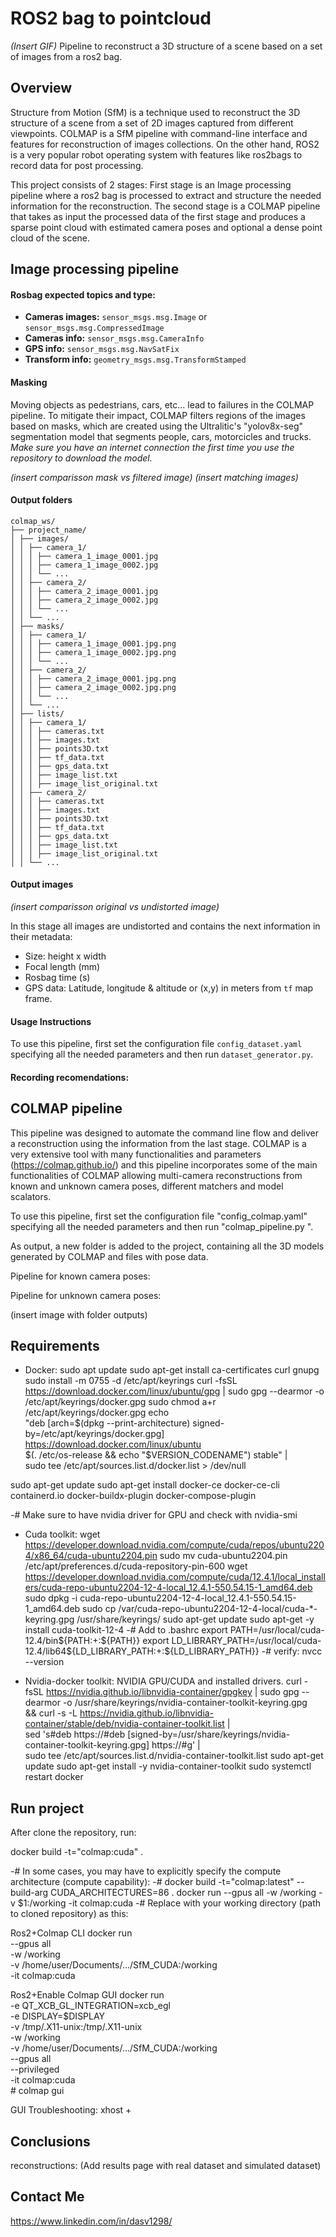 # ROS2 bag to pointcloud
*(Insert GIF)*
Pipeline to reconstruct a 3D structure of a scene based on a set of images from a ros2 bag.

## Overview
Structure from Motion (SfM) is a technique used to reconstruct the 3D structure of a scene from a set of 2D images captured from different viewpoints. COLMAP is a SfM pipeline with command-line interface and features for reconstruction of images collections.
On the other hand, ROS2 is a very popular robot operating system with features like ros2bags to record data for post processing.

This project consists of 2 stages:
First stage is an Image processing pipeline where a ros2 bag is processed to extract and structure the needed information for the reconstruction.
The second stage is a COLMAP pipeline that takes as input the processed data of the first stage and produces a sparse point cloud with estimated camera poses and optional a dense point cloud of the scene.

## Image processing pipeline
#### Rosbag expected topics and type:
- **Cameras images:** `sensor_msgs.msg.Image` or `sensor_msgs.msg.CompressedImage`
- **Cameras info:** `sensor_msgs.msg.CameraInfo`
- **GPS info:** `sensor_msgs.msg.NavSatFix`
- **Transform info:** `geometry_msgs.msg.TransformStamped`

#### Masking
Moving objects as pedestrians, cars, etc... lead to failures in the COLMAP pipeline. To mitigate their impact, COLMAP filters regions of the images based on masks, which are created using the Ultralitic's "yolov8x-seg" segmentation model that segments people, cars, motorcicles and trucks. *Make sure you have an internet connection the first time you use the repository to download the model.*

*(insert comparisson mask vs filtered image)*
*(insert matching images)*

#### Output folders

```
colmap_ws/
├── project_name/
│ ├── images/
│ │ ├── camera_1/
│ │ │ ├── camera_1_image_0001.jpg
│ │ │ ├── camera_1_image_0002.jpg
│ │ │ └── ...
│ │ ├── camera_2/
│ │ │ ├── camera_2_image_0001.jpg
│ │ │ ├── camera_2_image_0002.jpg
│ │ │ └── ...
│ │ └── ...
│ ├── masks/
│ │ ├── camera_1/
│ │ │ ├── camera_1_image_0001.jpg.png
│ │ │ ├── camera_1_image_0002.jpg.png
│ │ │ └── ...
│ │ ├── camera_2/
│ │ │ ├── camera_2_image_0001.jpg.png
│ │ │ ├── camera_2_image_0002.jpg.png
│ │ │ └── ...
│ │ └── ...
│ ├── lists/
│ │ ├── camera_1/
│ │ │ ├── cameras.txt
│ │ │ ├── images.txt
│ │ │ ├── points3D.txt
│ │ │ ├── tf_data.txt
│ │ │ ├── gps_data.txt
│ │ │ ├── image_list.txt
│ │ │ ├── image_list_original.txt
│ │ ├── camera_2/
│ │ │ ├── cameras.txt
│ │ │ ├── images.txt
│ │ │ ├── points3D.txt
│ │ │ ├── tf_data.txt
│ │ │ ├── gps_data.txt
│ │ │ ├── image_list.txt
│ │ │ ├── image_list_original.txt
│ │ └── ...

```
#### Output images
*(insert comparisson original vs undistorted image)*

In this stage all images are undistorted and contains the next information in their metadata:
- Size: height x width
- Focal length (mm)
- Rosbag time (s)
- GPS data: Latitude, longitude & altitude or (x,y) in meters from `tf` map frame.

#### Usage Instructions
To use this pipeline, first set the configuration file `config_dataset.yaml` specifying all the needed parameters and then run `dataset_generator.py`.

#### Recording recomendations:


## COLMAP pipeline
This pipeline was designed to automate the command line flow and deliver a reconstruction using the information from the last stage. COLMAP is a very extensive tool with many functionalities and parameters (https://colmap.github.io/) and this pipeline incorporates some of the main functionalities of COLMAP allowing multi-camera reconstructions from known and unknown camera poses, different matchers and model scalators.

To use this pipeline, first set the configuration file "config_colmap.yaml" specifying all the needed parameters and then run "colmap_pipeline.py ".

As output, a new folder is added to the project, containing all the 3D models generated by COLMAP and files with pose data.

Pipeline for known camera poses:

Pipeline for unknown camera poses:

(insert image with folder outputs)



## Requirements
- Docker:
sudo apt update
sudo apt-get install ca-certificates curl gnupg
sudo install -m 0755 -d /etc/apt/keyrings
curl -fsSL https://download.docker.com/linux/ubuntu/gpg | sudo gpg --dearmor -o /etc/apt/keyrings/docker.gpg
sudo chmod a+r /etc/apt/keyrings/docker.gpg
echo \
  "deb [arch=$(dpkg --print-architecture) signed-by=/etc/apt/keyrings/docker.gpg] https://download.docker.com/linux/ubuntu \
  $(. /etc/os-release && echo "$VERSION_CODENAME") stable" | \
  sudo tee /etc/apt/sources.list.d/docker.list > /dev/null

sudo apt-get update
sudo apt-get install docker-ce docker-ce-cli containerd.io docker-buildx-plugin docker-compose-plugin

-# Make sure to have nvidia driver for GPU and check with
nvidia-smi

- Cuda toolkit:
wget https://developer.download.nvidia.com/compute/cuda/repos/ubuntu2204/x86_64/cuda-ubuntu2204.pin
sudo mv cuda-ubuntu2204.pin /etc/apt/preferences.d/cuda-repository-pin-600
wget https://developer.download.nvidia.com/compute/cuda/12.4.1/local_installers/cuda-repo-ubuntu2204-12-4-local_12.4.1-550.54.15-1_amd64.deb
sudo dpkg -i cuda-repo-ubuntu2204-12-4-local_12.4.1-550.54.15-1_amd64.deb
sudo cp /var/cuda-repo-ubuntu2204-12-4-local/cuda-*-keyring.gpg /usr/share/keyrings/
sudo apt-get update
sudo apt-get -y install cuda-toolkit-12-4
-# Add to .bashrc
export PATH=/usr/local/cuda-12.4/bin${PATH:+:${PATH}}
export LD_LIBRARY_PATH=/usr/local/cuda-12.4/lib64${LD_LIBRARY_PATH:+:${LD_LIBRARY_PATH}}
-# verify: nvcc --version


- Nvidia-docker toolkit:
NVIDIA GPU/CUDA and installed drivers.
curl -fsSL https://nvidia.github.io/libnvidia-container/gpgkey | sudo gpg --dearmor -o /usr/share/keyrings/nvidia-container-toolkit-keyring.gpg \
  && curl -s -L https://nvidia.github.io/libnvidia-container/stable/deb/nvidia-container-toolkit.list | \
    sed 's#deb https://#deb [signed-by=/usr/share/keyrings/nvidia-container-toolkit-keyring.gpg] https://#g' | \
    sudo tee /etc/apt/sources.list.d/nvidia-container-toolkit.list
sudo apt-get update
sudo apt-get install -y nvidia-container-toolkit
sudo systemctl restart docker

## Run project
After clone the repository, run:

docker build -t="colmap:cuda" .

-# In some cases, you may have to explicitly specify the compute architecture (compute capability):
-#   docker build -t="colmap:latest" --build-arg CUDA_ARCHITECTURES=86 .
docker run --gpus all -w /working -v $1:/working -it colmap:cuda
-# Replace with your working directory (path to cloned repository) as this:

Ros2+Colmap CLI
docker run \
    --gpus all \
    -w /working \
    -v /home/user/Documents/.../SfM_CUDA:/working \
    -it colmap:cuda

Ros2+Enable Colmap GUI
docker run \
    -e QT_XCB_GL_INTEGRATION=xcb_egl \
    -e DISPLAY=$DISPLAY \
    -v /tmp/.X11-unix:/tmp/.X11-unix \
    -w /working \
    -v /home/user/Documents/.../SfM_CUDA:/working \
    --gpus all \
    --privileged \
    -it colmap:cuda \
    # colmap gui

GUI Troubleshooting:
xhost +

## Conclusions
reconstructions: (Add results page with real dataset and simulated dataset)

## Contact Me
https://www.linkedin.com/in/dasv1298/

